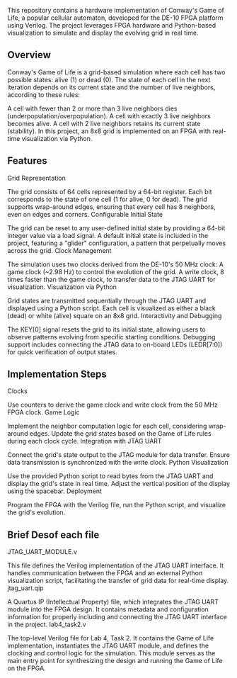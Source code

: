 This repository contains a hardware implementation of Conway's Game of Life, a popular cellular automaton, developed for the DE-10 FPGA platform using Verilog. The project leverages FPGA hardware and Python-based visualization to simulate and display the evolving grid in real time.

## Overview
Conway's Game of Life is a grid-based simulation where each cell has two possible states: alive (1) or dead (0). The state of each cell in the next iteration depends on its current state and the number of live neighbors, according to these rules:

A cell with fewer than 2 or more than 3 live neighbors dies (underpopulation/overpopulation).
A cell with exactly 3 live neighbors becomes alive.
A cell with 2 live neighbors retains its current state (stability).
In this project, an 8x8 grid is implemented on an FPGA with real-time visualization via Python.

## Features
Grid Representation

The grid consists of 64 cells represented by a 64-bit register. Each bit corresponds to the state of one cell (1 for alive, 0 for dead).
The grid supports wrap-around edges, ensuring that every cell has 8 neighbors, even on edges and corners.
Configurable Initial State

The grid can be reset to any user-defined initial state by providing a 64-bit integer value via a load signal.
A default initial state is included in the project, featuring a "glider" configuration, a pattern that perpetually moves across the grid.
Clock Management

The simulation uses two clocks derived from the DE-10's 50 MHz clock:
A game clock (~2.98 Hz) to control the evolution of the grid.
A write clock, 8 times faster than the game clock, to transfer data to the JTAG UART for visualization.
Visualization via Python

Grid states are transmitted sequentially through the JTAG UART and displayed using a Python script.
Each cell is visualized as either a black (dead) or white (alive) square on an 8x8 grid.
Interactivity and Debugging

The KEY[0] signal resets the grid to its initial state, allowing users to observe patterns evolving from specific starting conditions.
Debugging support includes connecting the JTAG data to on-board LEDs (LEDR[7:0]) for quick verification of output states.
## Implementation Steps
Clocks

Use counters to derive the game clock and write clock from the 50 MHz FPGA clock.
Game Logic

Implement the neighbor computation logic for each cell, considering wrap-around edges.
Update the grid states based on the Game of Life rules during each clock cycle.
Integration with JTAG UART

Connect the grid's state output to the JTAG module for data transfer.
Ensure data transmission is synchronized with the write clock.
Python Visualization

Use the provided Python script to read bytes from the JTAG UART and display the grid's state in real time.
Adjust the vertical position of the display using the spacebar.
Deployment

Program the FPGA with the Verilog file, run the Python script, and visualize the grid's evolution.

## Brief Desof each file
JTAG_UART_MODULE.v

This file defines the Verilog implementation of the JTAG UART interface. It handles communication between the FPGA and an external Python visualization script, facilitating the transfer of grid data for real-time display.
jtag_uart.qip

A Quartus IP (Intellectual Property) file, which integrates the JTAG UART module into the FPGA design. It contains metadata and configuration information for properly including and connecting the JTAG UART interface in the project.
lab4_task2.v

The top-level Verilog file for Lab 4, Task 2. It contains the Game of Life implementation, instantiates the JTAG UART module, and defines the clocking and control logic for the simulation. This module serves as the main entry point for synthesizing the design and running the Game of Life on the FPGA.
